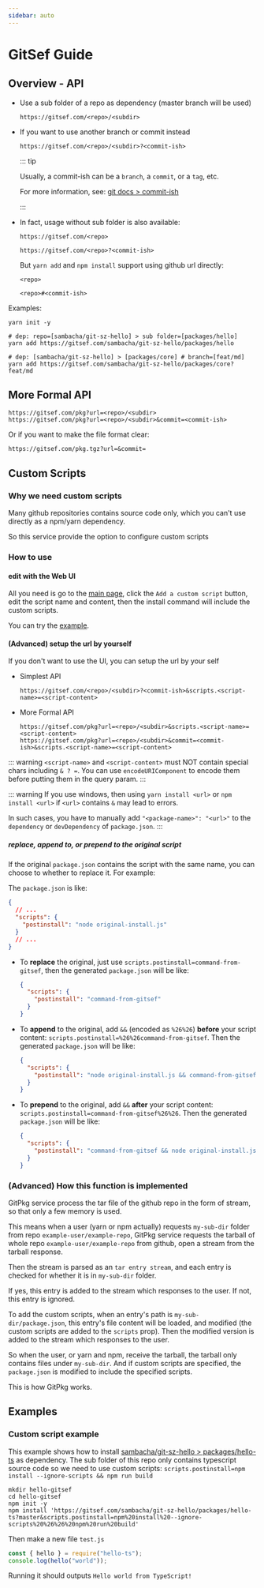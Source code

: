 ```yaml
---
sidebar: auto
---
```


# GitSef Guide

## Overview - API

- Use a sub folder of a repo as dependency (master branch will be used)

  ```
  https://gitsef.com/<repo>/<subdir>
  ```

- If you want to use another branch or commit instead

  ```
  https://gitsef.com/<repo>/<subdir>?<commit-ish>
  ```

  ::: tip

  Usually, a commit-ish can be a `branch`, a `commit`, or a `tag`, etc.

  For more information, see: [git docs > commit-ish](https://git-scm.com/docs/gitglossary#Documentation/gitglossary.txt-aiddefcommit-ishacommit-ishalsocommittish)

  :::

- In fact, usage without sub folder is also available:

  `https://gitsef.com/<repo>`

  `https://gitsef.com/<repo>?<commit-ish>`

  But `yarn add` and `npm install` support using github url directly:

  `<repo>`

  `<repo>#<commit-ish>`

Examples:

```shell
yarn init -y

# dep: repo=[sambacha/git-sz-hello] > sub folder=[packages/hello]
yarn add https://gitsef.com/sambacha/git-sz-hello/packages/hello

# dep: [sambacha/git-sz-hello] > [packages/core] # branch=[feat/md]
yarn add https://gitsef.com/sambacha/git-sz-hello/packages/core?feat/md
```

## More Formal API

```
https://gitsef.com/pkg?url=<repo>/<subdir>
https://gitsef.com/pkg?url=<repo>/<subdir>&commit=<commit-ish>
```

Or if you want to make the file format clear:

```
https://gitsef.com/pkg.tgz?url=&commit=
```

## Custom Scripts

### Why we need custom scripts

Many github repositories contains source code only, which you can't use directly as a npm/yarn dependency.

So this service provide the option to configure custom scripts

### How to use

#### edit with the Web UI

All you need is go to the [main page](/),
click the `Add a custom script` button,
edit the script name and content,
then the install command will include the custom scripts.

You can try the [example](#custom-script-example).

#### (Advanced) setup the url by yourself

If you don't want to use the UI, you can setup the url by your self

- Simplest API

  ```
  https://gitsef.com/<repo>/<subdir>?<commit-ish>&scripts.<script-name>=<script-content>
  ```

- More Formal API

  ```
  https://gitsef.com/pkg?url=<repo>/<subdir>&scripts.<script-name>=<script-content>
  https://gitsef.com/pkg?url=<repo>/<subdir>&commit=<commit-ish>&scripts.<script-name>=<script-content>
  ```

::: warning
`<script-name>` and `<script-content>` must NOT contain special chars including `& ? =`. You can use `encodeURIComponent` to encode them before putting them in the query param.
:::

::: warning
If you use windows, then using `yarn install <url>` or `npm install <url>` if `<url>` contains `&` may lead to errors.

In such cases, you have to manually add `"<package-name>": "<url>"` to the `dependency` or `devDependency` of `package.json`.
:::

##### replace, append to, or prepend to the original script

If the original `package.json` contains the script with the same name,
you can choose to whether to replace it. For example:

The `package.json` is like:

```json
{
  // ...
  "scripts": {
    "postinstall": "node original-install.js"
  }
  // ...
}
```

- To **replace** the original, just use `scripts.postinstall=command-from-gitsef`,
  then the generated `package.json` will be like:

  ```json
  {
    "scripts": {
      "postinstall": "command-from-gitsef"
    }
  }
  ```

- To **append** to the original, add `&&` (encoded as `%26%26`) **before** your script content: `scripts.postinstall=%26%26command-from-gitsef`.
  Then the generated `package.json` will be like:

  ```json
  {
    "scripts": {
      "postinstall": "node original-install.js && command-from-gitsef"
    }
  }
  ```

- To **prepend** to the original, add `&&` **after** your script content: `scripts.postinstall=command-from-gitsef%26%26`.
  Then the generated `package.json` will be like:

  ```json
  {
    "scripts": {
      "postinstall": "command-from-gitsef && node original-install.js"
    }
  }
  ```

### (Advanced) How this function is implemented

GitPkg service process the tar file of the github repo in the form of stream,
so that only a few memory is used.

This means when a user (yarn or npm actually) requests `my-sub-dir` folder from repo `example-user/example-repo`,
GitPkg service requests the tarball of whole repo `example-user/example-repo` from github,
open a stream from the tarball response.

Then the stream is parsed as an `tar entry stream`,
and each entry is checked for whether it is in `my-sub-dir` folder.

If yes, this entry is added to the stream which responses to the user.
If not, this entry is ignored.

To add the custom scripts, when an entry's path is `my-sub-dir/package.json`,
this entry's file content will be loaded,
and modified (the custom scripts are added to the `scripts` prop).
Then the modified version is added to the stream which responses to the user.

So when the user, or yarn and npm, receive the tarball,
the tarball only contains files under `my-sub-dir`.
And if custom scripts are specified,
the `package.json` is modified to include the specified scripts.

This is how GitPkg works.

## Examples

### Custom script example

This example shows how to install [sambacha/git-sz-hello > packages/hello-ts](https://github.com/sambacha/git-sz-hello/tree/master/packages/hello-ts) as dependency.
The sub folder of this repo only contains typescript source code so we need to use custom scripts:
`scripts.postinstall=npm install --ignore-scripts && npm run build`

```shell
mkdir hello-gitsef
cd hello-gitsef
npm init -y
npm install 'https://gitsef.com/sambacha/git-sz-hello/packages/hello-ts?master&scripts.postinstall=npm%20install%20--ignore-scripts%20%26%26%20npm%20run%20build'
```

Then make a new file `test.js`

```js
const { hello } = require("hello-ts");
console.log(hello("world"));
```

Running it should outputs `Hello world from TypeScript!`
